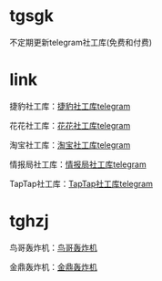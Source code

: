 # tgsgk
不定期更新telegram社工库(免费和付费)
# link
捷豹社工库：[捷豹社工库telegram](https://t.me/Jiebaosgk_bot?start=0ZTOKxkVDPngVijtyOFC9A)

花花社工库：[花花社工库telegram](https://t.me/sgkvipbot?start=vip_1376040)

淘宝社工库：[淘宝社工库telegram](https://t.me/TaoBaoSGKBot?start=9ntoOP)

情报局社工库：[情报局社工库telegram](https://t.me/QingBaoJuXuanwubot?start=NzY2MjMxMzAxNQ==)

TapTap社工库：[TapTap社工库telegram](https://t.me/TapSGKbot?start=0d425e)

# tghzj

鸟哥轰炸机：[鸟哥轰炸机](https://t.me/nb3344bot?start=7662313015)

金鼎轰炸机：[金鼎轰炸机](https://t.me/jdHappybot?start=7662313015)
